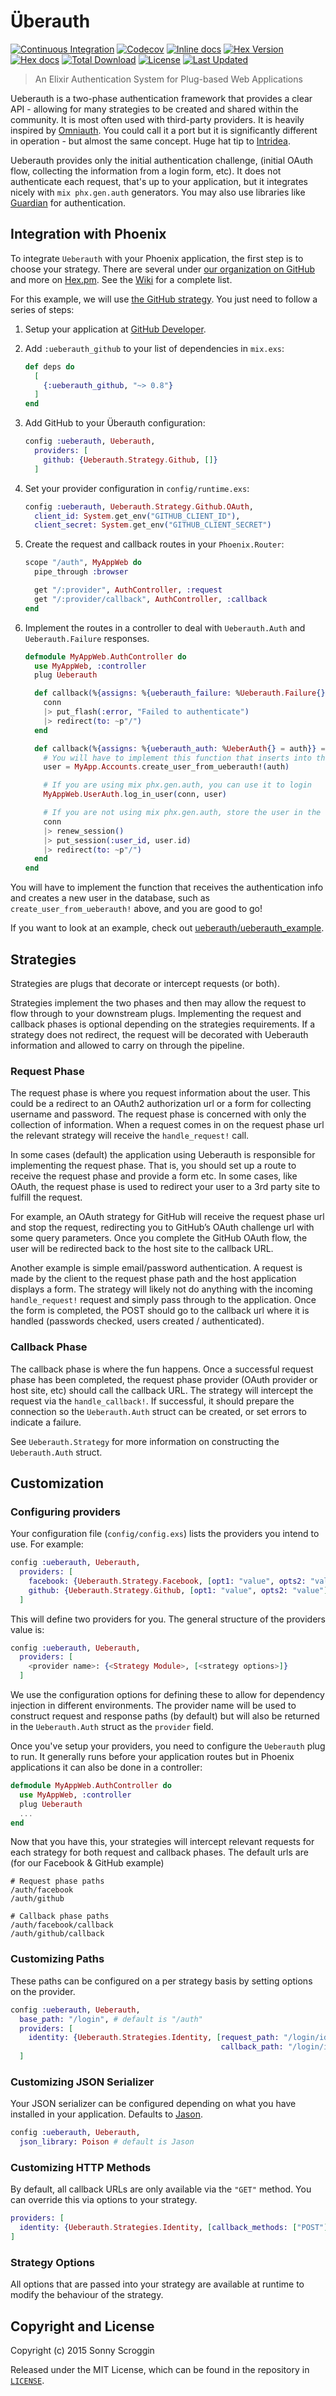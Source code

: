 # Überauth

[![Continuous Integration](https://github.com/ueberauth/ueberauth/actions/workflows/ci.yml/badge.svg)](https://github.com/ueberauth/ueberauth/actions/workflows/ci.yml)
[![Codecov](https://codecov.io/gh/ueberauth/ueberauth/branch/master/graph/badge.svg)](https://codecov.io/gh/ueberauth/ueberauth)
[![Inline docs](http://inch-ci.org/github/ueberauth/ueberauth.svg)](http://inch-ci.org/github/ueberauth/ueberauth)
[![Hex Version](http://img.shields.io/hexpm/v/ueberauth.svg)](https://hex.pm/packages/ueberauth)
[![Hex docs](http://img.shields.io/badge/hex.pm-docs-green.svg)](https://hexdocs.pm/ueberauth)
[![Total Download](https://img.shields.io/hexpm/dt/ueberauth.svg)](https://hex.pm/packages/ueberauth)
[![License](https://img.shields.io/hexpm/l/ueberauth.svg)](https://github.com/ueberauth/ueberauth/blob/master/LICENSE)
[![Last Updated](https://img.shields.io/github/last-commit/ueberauth/ueberauth.svg)](https://github.com/ueberauth/ueberauth/commits/master)

> An Elixir Authentication System for Plug-based Web Applications

Ueberauth is a two-phase authentication framework that provides a clear API -
allowing for many strategies to be created and shared within the community. It
is most often used with third-party providers. It is heavily inspired by
[Omniauth](https://github.com/intridea/omniauth). You could call it a port but
it is significantly different in operation - but almost the same concept.
Huge hat tip to [Intridea](https://github.com/intridea).

Ueberauth provides only the initial authentication challenge, (initial OAuth
flow, collecting the information from a login form, etc). It does not
authenticate each request, that's up to your application, but it integrates
nicely with `mix phx.gen.auth` generators. You may also use libraries
like [Guardian](https://github.com/ueberauth/guardian) for authentication.

## Integration with Phoenix

To integrate `Ueberauth` with your Phoenix application, the first step
is to choose your strategy. There are several under [our organization on
GitHub](https://github.com/ueberauth) and more on [Hex.pm](https://hex.pm).
See the [Wiki](https://github.com/ueberauth/ueberauth/wiki/List-of-Strategies)
for a complete list.

For this example, we will use [the GitHub strategy](https://github.com/ueberauth/ueberauth_github).
You just need to follow a series of steps:

1.  Setup your application at [GitHub Developer](https://developer.github.com).

2.  Add `:ueberauth_github` to your list of dependencies in `mix.exs`:

    ```elixir
    def deps do
      [
        {:ueberauth_github, "~> 0.8"}
      ]
    end
    ```

3.  Add GitHub to your Überauth configuration:

    ```elixir
    config :ueberauth, Ueberauth,
      providers: [
        github: {Ueberauth.Strategy.Github, []}
      ]
    ```

4.  Set your provider configuration in `config/runtime.exs`:

    ```elixir
    config :ueberauth, Ueberauth.Strategy.Github.OAuth,
      client_id: System.get_env("GITHUB_CLIENT_ID"),
      client_secret: System.get_env("GITHUB_CLIENT_SECRET")
    ```

5.  Create the request and callback routes in your `Phoenix.Router`:

    ```elixir
    scope "/auth", MyAppWeb do
      pipe_through :browser

      get "/:provider", AuthController, :request
      get "/:provider/callback", AuthController, :callback
    end
    ```

6.  Implement the routes in a controller to deal with `Ueberauth.Auth`
    and `Ueberauth.Failure` responses.

    ```elixir
    defmodule MyAppWeb.AuthController do
      use MyAppWeb, :controller
      plug Ueberauth
    
      def callback(%{assigns: %{ueberauth_failure: %Ueberauth.Failure{}}} = conn, _params) do
        conn
        |> put_flash(:error, "Failed to authenticate")
        |> redirect(to: ~p"/")
      end
    
      def callback(%{assigns: %{ueberauth_auth: %UeberAuth{} = auth}} = conn, _params) do
        # You will have to implement this function that inserts into the database
        user = MyApp.Accounts.create_user_from_ueberauth!(auth)

        # If you are using mix phx.gen.auth, you can use it to login
        MyAppWeb.UserAuth.log_in_user(conn, user)

        # If you are not using mix phx.gen.auth, store the user in the session
        conn
        |> renew_session()
        |> put_session(:user_id, user.id)
        |> redirect(to: ~p"/")
      end
    end
    ```

You will have to implement the function that receives the authentication info
and creates a new user in the database, such as `create_user_from_ueberauth!`
above, and you are good to go!

If you want to look at an example, check out
[ueberauth/ueberauth_example](https://github.com/ueberauth/ueberauth_example).

## Strategies

Strategies are plugs that decorate or intercept requests (or both).

Strategies implement the two phases and then may allow the request to flow
through to your downstream plugs. Implementing the request and callback phases
is optional depending on the strategies requirements. If a strategy does not
redirect, the request will be decorated with Ueberauth information and
allowed to carry on through the pipeline.

### Request Phase

The request phase is where you request information about the user. This could
be a redirect to an OAuth2 authorization url or a form for collecting username
and password. The request phase is concerned with only the collection of
information. When a request comes in on the request phase url the relevant
strategy will receive the `handle_request!` call.

In some cases (default) the application using Ueberauth is responsible for
implementing the request phase. That is, you should set up a route to receive
the request phase and provide a form etc. In some cases, like OAuth, the
request phase is used to redirect your user to a 3rd party site to fulfill
the request.

For example, an OAuth strategy for GitHub will receive the request phase url
and stop the request, redirecting you to GitHub’s OAuth challenge url with
some query parameters. Once you complete the GitHub OAuth flow, the user will
be redirected back to the host site to the callback URL.

Another example is simple email/password authentication. A request is made by
the client to the request phase path and the host application displays a form.
The strategy will likely not do anything with the incoming `handle_request!`
request and simply pass through to the application. Once the form is completed,
the POST should go to the callback url where it is handled (passwords checked,
users created / authenticated).

### Callback Phase

The callback phase is where the fun happens. Once a successful request phase
has been completed, the request phase provider (OAuth provider or host site,
etc) should call the callback URL. The strategy will intercept the request via
the `handle_callback!`. If successful, it should prepare the connection so the
`Ueberauth.Auth` struct can be created, or set errors to indicate a failure.

See `Ueberauth.Strategy` for more information on constructing the `Ueberauth.Auth`
struct.

## Customization

### Configuring providers

Your configuration file (`config/config.exs`) lists the providers you intend to use. For example:

```elixir
config :ueberauth, Ueberauth,
  providers: [
    facebook: {Ueberauth.Strategy.Facebook, [opt1: "value", opts2: "value"]},
    github: {Ueberauth.Strategy.Github, [opt1: "value", opts2: "value"]}
  ]
```

This will define two providers for you. The general structure of the providers value is:

```elixir
config :ueberauth, Ueberauth,
  providers: [
    <provider name>: {<Strategy Module>, [<strategy options>]}
  ]
```

We use the configuration options for defining these to allow for dependency
injection in different environments. The provider name will be used to construct
request and response paths (by default) but will also be returned in the
`Ueberauth.Auth` struct as the `provider` field.

Once you've setup your providers, you need to configure the `Ueberauth` plug to
run. It generally runs before your application routes but in Phoenix applications
it can also be done in a controller:

```elixir
defmodule MyAppWeb.AuthController do
  use MyAppWeb, :controller
  plug Ueberauth
  ...
end
```

Now that you have this, your strategies will intercept relevant requests for
each strategy for both request and callback phases. The default urls are (for
our Facebook & GitHub example)

```
# Request phase paths
/auth/facebook
/auth/github

# Callback phase paths
/auth/facebook/callback
/auth/github/callback
```

### Customizing Paths

These paths can be configured on a per strategy basis by setting options on
the provider.

```elixir
config :ueberauth, Ueberauth,
  base_path: "/login", # default is "/auth"
  providers: [
    identity: {Ueberauth.Strategies.Identity, [request_path: "/login/identity",
                                               callback_path: "/login/identity/callback"]}
  ]
```

### Customizing JSON Serializer

Your JSON serializer can be configured depending on what you have installed in
your application. Defaults to [Jason](https://github.com/michalmuskala/jason).

```elixir
config :ueberauth, Ueberauth,
  json_library: Poison # default is Jason
```

### Customizing HTTP Methods

By default, all callback URLs are only available via the `"GET"` method. You
can override this via options to your strategy.

```elixir
providers: [
  identity: {Ueberauth.Strategies.Identity, [callback_methods: ["POST"]]}
]
```

### Strategy Options

All options that are passed into your strategy are available at runtime to
modify the behaviour of the strategy.

## Copyright and License

Copyright (c) 2015 Sonny Scroggin

Released under the MIT License, which can be found in the repository in [`LICENSE`](https://raw.githubusercontent.com/ueberauth/ueberauth/master/LICENSE).

